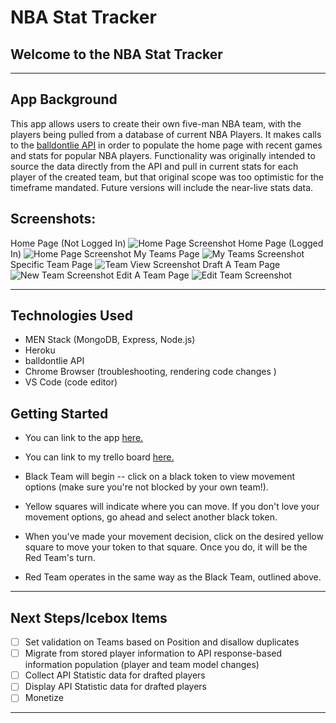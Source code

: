 # NBA Stat Tracker
## Welcome to the  NBA Stat Tracker
---

## App Background
This app allows users to create their own five-man NBA team, with the players being pulled from a database of current NBA Players. It makes calls to the [balldontlie API](https://www.balldontlie.io/#introduction) in order to populate the home page with recent games and stats for popular NBA players. Functionality was originally intended to source the data directly from the API and pull in current stats for each player of the created team, but that original scope was too optimistic for the timeframe mandated. Future versions will include the near-live stats data.




 
## Screenshots:
Home Page (Not Logged In)
![Home Page Screenshot](https://i.imgur.com/RMMZ7Rb.png)
Home Page (Logged In)
![Home Page Screenshot](https://i.imgur.com/cIJckhY.png)
My Teams Page
![My Teams Screenshot](https://i.imgur.com/eJQMm3y.png)
Specific Team Page
![Team View Screenshot](https://i.imgur.com/3bNaCTZ.png)
Draft A Team Page 
![New Team Screenshot](https://i.imgur.com/IgXN7HQ.png)
Edit A Team Page 
![Edit Team Screenshot](https://i.imgur.com/LtBX1YD.png)


---

## Technologies Used
- MEN Stack (MongoDB, Express, Node.js)
- Heroku
- balldontlie API
- Chrome Browser (troubleshooting, rendering code changes )
- VS Code (code editor)

## Getting Started
- You can link to the app [here.](https://nicks-nba-stat-tracker.herokuapp.com/)
- You can link to my trello board [here.](https://trello.com/invite/b/pk7EXPyy/843bf6a3d7c7b188bbfbcfe8f0c7fe24/ga-project-2-planning)

- Black Team will begin -- click on a black token to view movement options (make sure you're not blocked by your own team!).
- Yellow squares will indicate where you can move. If you don't love your movement options, go ahead and select another black token.
- When you've made your movement decision, click on the desired yellow square to move your token to that square. Once you do, it will be the Red Team's turn. 
- Red Team operates in the same way as the Black Team, outlined above.

---

## Next Steps/Icebox Items

- [ ] Set validation on Teams based on Position and disallow duplicates
- [ ] Migrate from stored player information to API response-based information population (player and team model changes)
- [ ] Collect API Statistic data for drafted players
- [ ] Display API Statistic data for drafted players
- [ ] Monetize

---